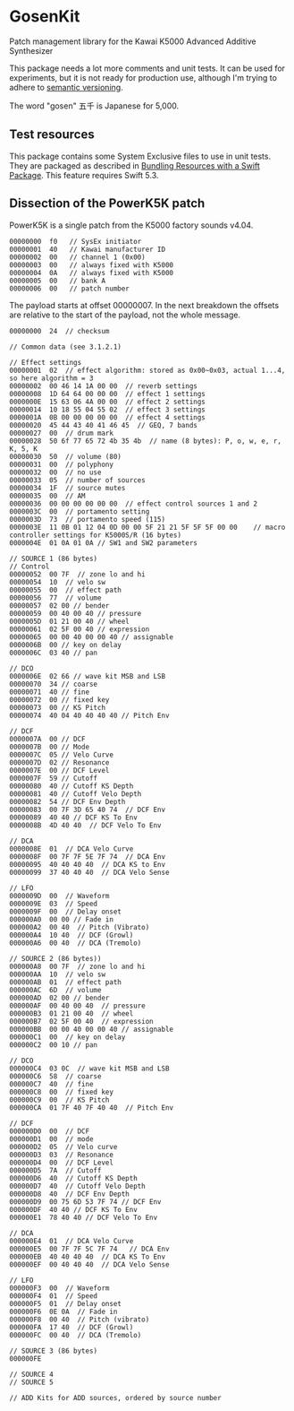 # GosenKit

Patch management library for the Kawai K5000 Advanced Additive Synthesizer

This package needs a lot more comments and unit tests. It can be used for experiments, but it is not ready for production use,
although I'm trying to adhere to [semantic versioning](https://semver.org).

The word "gosen" 五千 is Japanese for 5,000.

## Test resources

This package contains some System Exclusive files to use in unit tests. They are packaged as described in [Bundling Resources
with a Swift Package](https://developer.apple.com/documentation/swift_packages/bundling_resources_with_a_swift_package).
This feature requires Swift 5.3.

## Dissection of the PowerK5K patch

PowerK5K is a single patch from the K5000 factory sounds v4.04.

    00000000  f0   // SysEx initiator
    00000001  40   // Kawai manufacturer ID
    00000002  00   // channel 1 (0x00)
    00000003  00   // always fixed with K5000
    00000004  0A   // always fixed with K5000
    00000005  00   // bank A
    00000006  00   // patch number
    
The payload starts at offset 00000007. In the next breakdown the offsets are
relative to the start of the payload, not the whole message.

    00000000  24  // checksum
    
    // Common data (see 3.1.2.1)
    
    // Effect settings
    00000001  02  // effect algorithm: stored as 0x00~0x03, actual 1...4, so here algorithm = 3
    00000002  00 46 14 1A 00 00  // reverb settings
    00000008  1D 64 64 00 00 00  // effect 1 settings
    0000000E  15 63 06 4A 00 00  // effect 2 settings
    00000014  10 18 55 04 55 02  // effect 3 settings
    0000001A  0B 00 00 00 00 00  // effect 4 settings
    00000020  45 44 43 40 41 46 45  // GEQ, 7 bands
    00000027  00  // drum mark
    00000028  50 6f 77 65 72 4b 35 4b  // name (8 bytes): P, o, w, e, r, K, 5, K
    00000030  50  // volume (80)
    00000031  00  // polyphony
    00000032  00  // no use
    00000033  05  // number of sources
    00000034  1F  // source mutes
    00000035  00  // AM
    00000036  00 00 00 00 00 00  // effect control sources 1 and 2
    0000003C  00  // portamento setting
    0000003D  73  // portamento speed (115)
    0000003E  11 0B 01 12 04 0D 00 00 5F 21 21 5F 5F 5F 00 00    // macro controller settings for K5000S/R (16 bytes)
    0000004E  01 0A 01 0A // SW1 and SW2 parameters
    
    // SOURCE 1 (86 bytes)
    // Control
    00000052  00 7F  // zone lo and hi
    00000054  10  // velo sw
    00000055  00  // effect path
    00000056  77  // volume
    00000057  02 00 // bender
    00000059  00 40 00 40 // pressure
    0000005D  01 21 00 40 // wheel
    00000061  02 5F 00 40 // expression
    00000065  00 00 40 00 00 40 // assignable
    0000006B  00 // key on delay
    0000006C  03 40 // pan
    
    // DCO
    0000006E  02 66 // wave kit MSB and LSB
    00000070  34 // coarse
    00000071  40 // fine
    00000072  00 // fixed key
    00000073  00 // KS Pitch
    00000074  40 04 40 40 40 40 // Pitch Env
    
    // DCF
    0000007A  00 // DCF
    0000007B  00 // Mode
    0000007C  05 // Velo Curve
    0000007D  02 // Resonance
    0000007E  00 // DCF Level
    0000007F  59 // Cutoff
    00000080  40 // Cutoff KS Depth
    00000081  40 // Cutoff Velo Depth
    00000082  54 // DCF Env Depth
    00000083  00 7F 3D 65 40 74  // DCF Env
    00000089  40 40 // DCF KS To Env
    0000008B  4D 40 40  // DCF Velo To Env
    
    // DCA
    0000008E  01  // DCA Velo Curve
    0000008F  00 7F 7F 5E 7F 74  // DCA Env
    00000095  40 40 40 40  // DCA KS to Env
    00000099  37 40 40 40  // DCA Velo Sense
    
    // LFO
    0000009D  00  // Waveform
    0000009E  03  // Speed
    0000009F  00  // Delay onset
    000000A0  00 00 // Fade in 
    000000A2  00 40  // Pitch (Vibrato)
    000000A4  10 40  // DCF (Growl)
    000000A6  00 40  // DCA (Tremolo)
    
    // SOURCE 2 (86 bytes))
    000000A8  00 7F  // zone lo and hi
    000000AA  10  // velo sw
    000000AB  01  // effect path
    000000AC  6D  // volume
    000000AD  02 00 // bender
    000000AF  00 40 00 40  // pressure
    000000B3  01 21 00 40  // wheel
    000000B7  02 5F 00 40  // expression
    000000BB  00 00 40 00 00 40 // assignable
    000000C1  00  // key on delay
    000000C2  00 10 // pan
    
    // DCO
    000000C4  03 0C  // wave kit MSB and LSB
    000000C6  58  // coarse
    000000C7  40  // fine
    000000C8  00  // fixed key
    000000C9  00  // KS Pitch
    000000CA  01 7F 40 7F 40 40  // Pitch Env
    
    // DCF
    000000D0  00  // DCF
    000000D1  00  // mode
    000000D2  05  // Velo curve
    000000D3  03  // Resonance
    000000D4  00  // DCF Level
    000000D5  7A  // Cutoff 
    000000D6  40  // Cutoff KS Depth
    000000D7  40  // Cutoff Velo Depth
    000000D8  40  // DCF Env Depth
    000000D9  00 75 6D 53 7F 74 // DCF Env
    000000DF  40 40 // DCF KS To Env
    000000E1  78 40 40 // DCF Velo To Env
    
    // DCA
    000000E4  01  // DCA Velo Curve
    000000E5  00 7F 7F 5C 7F 74   // DCA Env
    000000EB  40 40 40 40  // DCA KS To Env
    000000EF  00 40 40 40  // DCA Velo Sense
    
    // LFO
    000000F3  00  // Waveform
    000000F4  01  // Speed
    000000F5  01  // Delay onset
    000000F6  0E 0A  // Fade in
    000000F8  00 40  // Pitch (vibrato) 
    000000FA  17 40  // DCF (Growl)           
    000000FC  00 40  // DCA (Tremolo)
    
    // SOURCE 3 (86 bytes)
    000000FE
    
    // SOURCE 4
    // SOURCE 5
    
    // ADD Kits for ADD sources, ordered by source number
